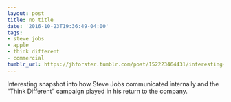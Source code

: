 ```yaml
---
layout: post
title: no title
date: '2016-10-23T19:36:49-04:00'
tags:
- steve jobs
- apple
- think different
- commercial
tumblr_url: https://jhforster.tumblr.com/post/152223464431/interesting-snapshot-into-how-steve-jobs
---
```

Interesting snapshot into how Steve Jobs communicated internally and the “Think Different” campaign played in his return to the company.

